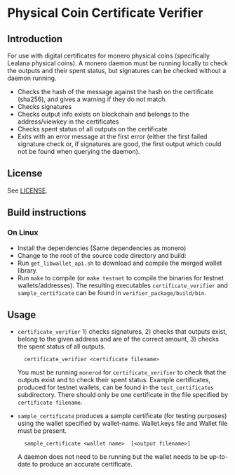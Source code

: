 # Physical Coin Certificate Verifier


## Introduction

For use with digital certificates for monero physical coins (specifically Lealana physical coins).
A monero daemon must be running locally to check the outputs and their spent status, but signatures can be checked without a daemon running.

* Checks the hash of the message against the hash on the certificate (sha256), and gives a warning if they do not match.
* Checks signatures
* Checks output info exists on blockchain and belongs to the address/viewkey in the certificates
* Checks spent status of all outputs on the certificate
* Exits with an error message at the first error (either the first failed signature check or, if signatures are good, the first output which
  could not be found when querying the daemon).

## License

See [LICENSE](LICENSE).


## Build instructions

### On Linux

* Install the dependencies (Same dependencies as monero)
* Change to the root of the source code directory and build:
* Run `get_libwallet_api.sh` to download and compile the merged wallet library.
* Run `make` to compile (or `make testnet` to compile the binaries for testnet wallets/addresses).
  The resulting executables `certificate_verifier` and `sample_certificate` can be found in `verifier_package/build/bin`.



## Usage

* `certificate_verifier` 1) checks signatures, 2) checks that outputs exist, belong to the given address and are of the correct amount, 3) checks the spent status of all outputs.

        certificate_verifier <certificate filename>

    You must be running `monerod` for `certificate_verifier` to check that the outputs exist and to check their spent status.  Example certificates, produced for testnet wallets,
    can be found in the `test_certificates` subdirectory.  There should only be one certificate in the file specified by `certificate filename`.

* `sample_certificate` produces a sample certificate (for testing purposes) using the wallet specified by wallet-name.  Wallet.keys file and Wallet file must be present.

        sample_certificate <wallet name>  [<output filename>]

    A daemon does not need to be running but the wallet needs to be up-to-date to produce an accurate certificate.
